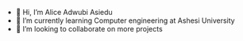 - 👋 Hi, I’m Alice Adwubi Asiedu
- 🌱 I’m currently learning Computer engineering at Ashesi University
- 💞️ I’m looking to collaborate on more projects


<!---
AliceAdwubiAsiedu/AliceAdwubiAsiedu is a ✨ special ✨ repository because its `README.md` (this file) appears on your GitHub profile.
You can click the Preview link to take a look at your changes.
--->
